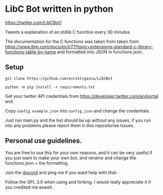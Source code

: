 # LibC Bot written in python
https://twitter.com/LibCBot1

Tweets a explanation of an stdlib C function every 30 minutes

The documentation for the C functions was taken from taken from https://www.ibm.com/docs/en/i/7.1?topic=extensions-standard-c-library-functions-table-by-name and formatted into JSON in functions.json.

## Setup
``git clone https://github.com/enriktigasna/LibCBot``

``python -m pip install -r requirements.txt``

Get your twitter API credentials from https://developer.twitter.com/en/portal and 

Copy ``config example.json`` into ``config.json`` and change the credentials.

Just run main.py and the bot should be up without any issues, if you run into any problems please report them in this repositories Issues.

## Personal use guidelines.

You are free to use this for your own reasons, and it can be very useful if you just want to make your own bot, and rename and change the functions.json + the formatting.

Join the [discord](https://discord.gg/tAVnyWdK9X) and ping me if you want help with that-

Follow the GPL 3.0 when using and forking. I would really appreciate it if you credited me aswell.